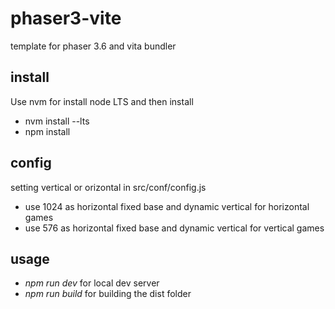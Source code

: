 # phaser3-vite

template for phaser 3.6 and vita bundler

## install

Use nvm for install node LTS and then install

- nvm install --lts
- npm install

## config

setting vertical or orizontal in src/conf/config.js

- use 1024 as horizontal fixed base and dynamic vertical for horizontal games
- use 576 as horizontal fixed base and dynamic vertical for vertical games

## usage

- *npm run dev* for local dev server
- *npm run build* for building the dist folder
